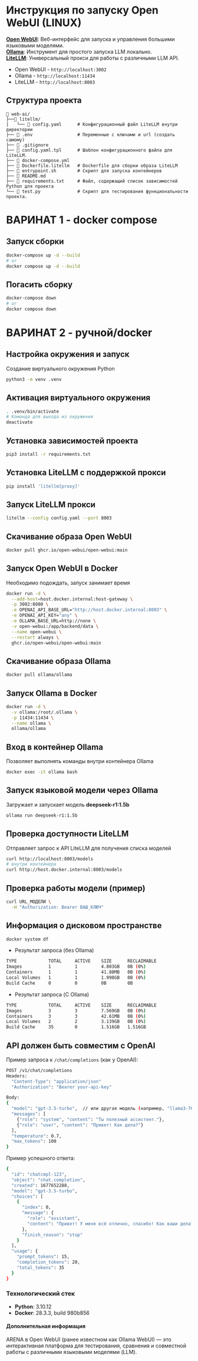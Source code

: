 # Инструкция по запуску Open WebUI (LINUX)
**[Open WebUI](https://docs.openwebui.com/)**: Веб-интерфейс для запуска и управления большими языковыми моделями.  
**[Ollama](https://ollama.com/)**: Инструмент для простого запуска LLM локально.  
**[LiteLLM](https://docs.litellm.ai/docs/tutorials/openweb_ui)**: Универсальный прокси для работы с различными LLM API.  

- Open WebUI - `http://localhost:3002`
- Ollama - `http://localhost:11434`
- LiteLLM - `http://localhost:8003`

## Структура проекта
```
📁 web-ai/
├──📁 litellm/ 
|   └── 📝 config.yaml      # Конфигурационный файл LiteLLM внутри директории
├── 📝 .env                 # Переменные с ключами и url (создать самому)
├── 📝 .gitignore
├── 📝 config.yaml.tpl      # Шаблон конфигурационного файла для LiteLLM.
├── 📝 docker-compose.yml
├── 📝 Dockerfile.litellm   # Dockerfile для сборки образа LiteLLM
├── 📝 entrypoint.sh        # Скрипт для запуска контейнеров
├── 📝 README.md
├── 📝 requirements.txt     # Файл, содержащий список зависимостей Python для проекта
└── 📝 test.py              # Скрипт для тестирования функциональности проекта.
```

# ВАРИНАТ 1 - docker compose
## Запуск сборки
```bash
docker-compose up -d --build
# or
docker compose up -d --build
```
## Погасить сборку
```bash
docker-compose down
# or
docker compose down
```

# ВАРИНАТ 2 - ручной/docker
## Настройка окружения и запуск
Создание виртуального окружения Python
```bash
python3 -m venv .venv
```

## Активация виртуального окружения
```bash
. .venv/bin/activate
# Команда для выхода из окружения
deactivate
```

## Установка зависимостей проекта
```bash
pip3 install -r requirements.txt
```

## Установка LiteLLM с поддержкой прокси
```bash
pip install 'litellm[proxy]'
```

## Запуск LiteLLM прокси
```bash
litellm --config config.yaml --port 8003
```

## Скачивание образа Open WebUI
```bash
docker pull ghcr.io/open-webui/open-webui:main
```

## Запуск Open WebUI в Docker
Необходимо подождать, запуск занимает время
```bash
docker run -d \
  --add-host=host.docker.internal:host-gateway \
  -p 3002:8080 \
  -e OPENAI_API_BASE_URL="http://host.docker.internal:8003" \
  -e OPENAI_API_KEY="any" \
  -e OLLAMA_BASE_URL=http://none \
  -v open-webui:/app/backend/data \
  --name open-webui \
  --restart always \
  ghcr.io/open-webui/open-webui:main
```

## Скачивание образа Ollama
```bash
docker pull ollama/ollama
```

## Запуск Ollama в Docker
```bash
docker run -d \
  -v ollama:/root/.ollama \
  -p 11434:11434 \
  --name ollama \
  ollama/ollama
```

## Вход в контейнер Ollama
Позволяет выполнять команды внутри контейнера Ollama
```bash
docker exec -it ollama bash
```

## Запуск языковой модели через Ollama
Загружает и запускает модель **deepseek-r1:1.5b**
```bash
ollama run deepseek-r1:1.5b
```

## Проверка доступности LiteLLM
Отправляет запрос к API LiteLLM для получения списка моделей
```bash
curl http://localhost:8003/models
# внутри контейнера
curl http://host.docker.internal:8003/models
```

## Проверка работы модели (пример)
```bash
curl URL_МОДЕЛИ \
  -H "Authorization: Bearer ВАШ_КЛЮЧ"
```

## Информация о дисковом пространстве
```bash
docker system df
```
- Результат запроса (без Ollama)
```bash
TYPE            TOTAL     ACTIVE    SIZE      RECLAIMABLE
Images          1         1         4.803GB   0B (0%)
Containers      1         1         41.88MB   0B (0%)
Local Volumes   1         1         1.998GB   0B (0%)
Build Cache     0         0         0B        0B
```
- Результат запроса (C Ollama)
```bash
TYPE            TOTAL     ACTIVE    SIZE      RECLAIMABLE
Images          3         3         7.569GB   0B (0%)
Containers      3         3         42.61MB   0B (0%)
Local Volumes   2         2         3.139GB   0B (0%)
Build Cache     35        0         1.516GB   1.516GB
```

## API должен быть совместим с OpenAI
Пример запроса к `/chat/completions` (как у OpenAI):
```bash
POST /v1/chat/completions
Headers:
  "Content-Type": "application/json"
  "Authorization": "Bearer your-api-key"

Body:
{
  "model": "gpt-3.5-turbo",  // или другая модель (например, "llama3-70b")
  "messages": [
    {"role": "system", "content": "Ты полезный ассистент."},
    {"role": "user", "content": "Привет! Как дела?"}
  ],
  "temperature": 0.7,
  "max_tokens": 100
}
```

Пример успешного ответа:
```bash
{
  "id": "chatcmpl-123",
  "object": "chat.completion",
  "created": 1677652288,
  "model": "gpt-3.5-turbo",
  "choices": [
    {
      "index": 0,
      "message": {
        "role": "assistant",
        "content": "Привет! У меня всё отлично, спасибо! Как ваши дела?"
      },
      "finish_reason": "stop"
    }
  ],
  "usage": {
    "prompt_tokens": 15,
    "completion_tokens": 20,
    "total_tokens": 35
  }
}
```

### Технологический стек
- **Python**: 3.10.12
- **Docker**: 28.3.3, build 980b856

#### Дополнительная информация
ARENA в Open WebUI (ранее известном как Ollama WebUI) — это интерактивная платформа для тестирования, сравнения и совместной работы с различными языковыми моделями (LLM).
